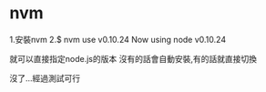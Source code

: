 nvm
========================

1.安裝nvm
2.$ nvm use v0.10.24 
Now using node v0.10.24

就可以直接指定node.js的版本
沒有的話會自動安裝,有的話就直接切換

沒了...經過測試可行